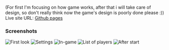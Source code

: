 (For first I'm focusing on how game works, after that i will take care of design, so don't really think now the game's design is poorly done please :))
Live site URL: [Github pages](https://mrozv.github.io/punsApp/)

### Screenshots
![First look](https://github.com/Mrozv/punsApp/assets/112627216/55487152-3b49-456b-a84f-975fdcf144c3)
![Settings](https://github.com/Mrozv/punsApp/assets/112627216/cfd892dc-5690-4216-afd8-0cb79d68b639)
![In-game](https://github.com/Mrozv/punsApp/assets/112627216/75b6cc08-1193-4b7a-bc6c-679b6beee905)
![List of players](https://github.com/Mrozv/punsApp/assets/112627216/20301570-608e-4484-bdd2-5d4aed35257c)
![After start](https://github.com/Mrozv/punsApp/assets/112627216/7147f20c-1c9a-419f-a94c-632175d173c9)





